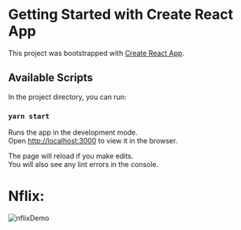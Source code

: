 # Getting Started with Create React App

This project was bootstrapped with [Create React App](https://github.com/facebook/create-react-app).

## Available Scripts

In the project directory, you can run:

### `yarn start`

Runs the app in the development mode.\
Open [http://localhost:3000](http://localhost:3000) to view it in the browser.

The page will reload if you make edits.\
You will also see any lint errors in the console.

####

# Nflix:
![nflixDemo](https://media.giphy.com/media/v1.Y2lkPTc5MGI3NjExOTBiZjU2OTM1NDJhYzk3N2UyMGZkNWY3NTlhYmMzZjNlYWYwMGI2NSZlcD12MV9pbnRlcm5hbF9naWZzX2dpZklkJmN0PWc/G7vuOjhVatG3ynndvJ/giphy.gif)
